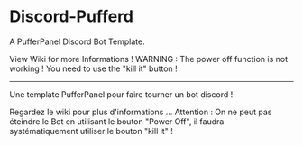 # Discord-Pufferd
A PufferPanel Discord Bot Template.


View Wiki for more Informations !
WARNING : The power off function is not working ! You need to use the "kill it" button !

---

Une template PufferPanel pour faire tourner un bot discord !


Regardez le wiki pour plus d'informations ...
Attention : On ne peut pas éteindre le Bot en utilisant le bouton "Power Off", il faudra systématiquement utiliser le bouton "kill it" !
